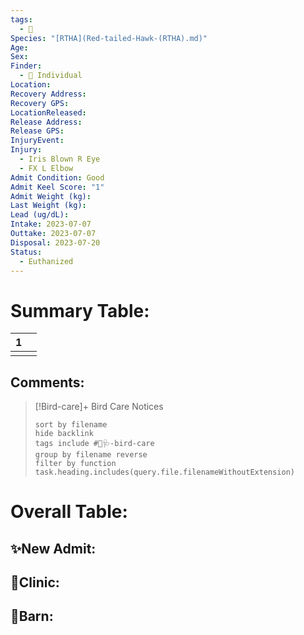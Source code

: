 ```yaml
---
tags:
  - 🦅
Species: "[RTHA](Red-tailed-Hawk-(RTHA).md)"
Age: 
Sex: 
Finder:
  - 🧑 Individual
Location: 
Recovery Address: 
Recovery GPS: 
LocationReleased: 
Release Address: 
Release GPS: 
InjuryEvent: 
Injury:
  - Iris Blown R Eye
  - FX L Elbow
Admit Condition: Good
Admit Keel Score: "1"
Admit Weight (kg): 
Last Weight (kg): 
Lead (ug/dL): 
Intake: 2023-07-07
Outtake: 2023-07-07
Disposal: 2023-07-20
Status:
  - Euthanized
---
```


# Summary Table:

<div><table class="dataview table-view-table"><thead class="table-view-thead"><tr class="table-view-tr-header"><th class="table-view-th"><span></span><span class="dataview small-text">1</span></th><th class="table-view-th"><span></span></th></tr></thead><tbody class="table-view-tbody"><tr><td><span></span></td><td><span></span></td></tr></tbody></table></div>

## Comments:

> [!Bird-care]+ Bird Care Notices
>   ```tasks 
>   sort by filename
>   hide backlink
>   tags include #🦅🩺-bird-care 
>   group by filename reverse
>   filter by function task.heading.includes(query.file.filenameWithoutExtension)
>   ```

# Overall Table:

## ✨New Admit:



## 🏥Clinic:



## 🏡Barn:


